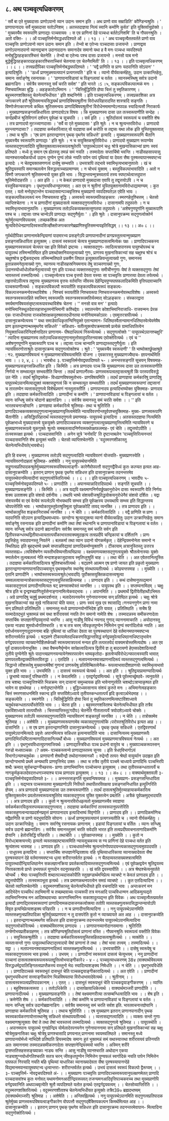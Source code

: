 ## ८. अथ पञ्चवृत्यधिकरणम्
' सर्वे बा एते मुख्यदासाः प्राणोऽपानो व्यान उदानः समान इति । अथ प्राणो
वाव सम्राडिति' कौण्डिन्यश्रुतिः । ' प्राणापानादयः सर्वे मुख्यदासा यतोऽनिशम् ।
अतस्तदाज्ञया नित्यं स्वानि कर्माणि कुर्वत' इति युक्तिर्वायुप्रोक्ते । ' मुख्यस्यैव
स्वरूपाणि प्राणाद्याः पञ्चवायवः । स एव प्राणिनां देहे पञ्चधा बर्ततेऽनिशमि' ति च
गौपवनश्रुतिः । अतो वक्ति-
। । ओं पञ्चवृत्तिर्मनोवद्धधपदिश्यते ओं । । १३ । ।
' अथ पञ्चवृत्यैततवर्तते प्राणो वाव पञ्चवृत्तिः प्राणोऽपानो व्यान उदानः समान
इति । तेभ्यो बा एतेभ्यः पञ्चदासाः प्रजायन्ते । प्राणाद्वाव प्राणोऽपानादपानो
व्यानाद्वचान उदानाददानः समानादेव समानो यथा ह वै मनः पञ्चधा व्यपदिश्यते
मनोबुद्धिरहङ्कारश्चित्तं चेतनेति । तेभ्यो बा एतेभ्यः पश्च दासाः प्रजायन्ते । मनसो
याब मनो बुद्धेर्बुद्धिरहङ्कारादहङ्कारश्चित्ताच्चित्तं चेतनाया एव चेतनैवमिती' ति । । १३ । ।
इति पञ्चवृत्यधिकरणम् । । ८ । ।
तत्त्वप्रदीपिका
पञ्चवृत्तिर्मनोबद्ध्यपदिश्यते । ' 'यद्वै प्राणिति स प्राणः यदपानिति सोऽपान' ' इत्यादिश्रुतिः । ' 'ऊर्ध्वं
प्राणमुन्नमयत्यपानं प्रत्यगस्यति ' इति च । व्यानो वीर्यवत्कर्महेतुः, उदान उत्कान्तिहेतुः, समानः
सर्वाङ्गेषु रसनायकः ।
' 'प्राणापानाविडायां च पिङ्गलायां च वर्ततः ।
व्यानस्मस्थिषु सर्वत्र उदानो ब्रह्मनाडिगः ।
सर्वत्रैव समानस्तु सर्वं चरति सर्वश' ' इति भारते ।ऽ ।५,
सङ्कल्पविकल्पात्मकं मनः । निश्चयात्मिका बुद्धिः । अहङ्कारोऽभिमानः ।
' 'चित्तिर्बुद्धिरिति ज्ञेया चित्तं तु स्मृतिकारणम् ।
बहुस्मरणशक्तिस्तु चेतनेत्यभिधीयत ' इति शब्दनिर्णये । इति पञ्चवृत्त्यधिकरणम् ।
तत्त्वप्रकाशिका
अत्र जगत्कारणे हरौ श्रुतिसमन्वयसिद्ध्यर्थं प्राणादिविषयश्रुतीना विरोधपरिहारादस्ति शास्त्रादि
सङ्गतिः । विष्णोर्जगत्कारणत्वे कथितः श्रुतिसमन्वयः प्राणादिबिषयश्रुतीनां विरोधेनमामाण्येऽनपपन्नः
स्यादित्यसौ निराकार्यः । मुख्यप्राणप्रसङ्गसन्निधापिताः प्राणादयोऽत्र विषयः । कि मुख्यप्राणस्य दासा
उत तत्स्वरूपाणीति सन्देहः । सन्देहबीजं श्रुतिविगानं दर्शयन् पूर्वपक्षं च सूचयति । । सर्व इति । ।
श्रुतिर्दासत्वं स्वरूपत्वं च वक्तीति शेषः । तत्र प्राणादयो मुरज्ज्वाणदासाः । 'सर्वे वा एते मुख्यदासाः '
इति श्रुतेः । न च श्रुत्यन्तरविरोधः । प्राणादयो मुरन्त्याणदासाः? । तदाज्ञया कर्मकारित्वात् यो यदाज्ञया
कर्म करोति स तद्दासः यथा लोक इति युस्तियुक्तत्वात् । तथा च श्रुतिः । 'एष प्राण इतरान्द्राणान्
पृथक् पृथगेव सन्निधत्ते' इत्यादि । मुख्यप्राणस्वरूपाणि चैतानि मुख्यस्यैव स्वरूपाणि प्राणाद्याः ' इति
श्रुतेः । न च सयुक्तिकश्रुतिविरोधः । प्राणादयो मुख्यप्राण रूपाण्येव व्यस्तसद्गुणत्वादिति
युक्तियुक्तत्वात्स्वरूपत्वश्रुतेरपि 'पापूपस्थेऽपानं चधुः श्रोत्रे मुखनासिकाभ्यां प्राणः स्वयं प्रतिष्ठते ।
मध्ये तु समान एष ह्येतस्सु तमन्नं समं नयति । तस्मादेताः सप्तार्चिषो भवन्ति । नाडीसहसापयासु
व्यानश्चरत्यथैकयोर्ध्व उदानः पुण्येन पुण्यं लोकं नयति पापेन पापं पृथिव्यां या देवता सैषा
पुरुषस्यापानमवष्टभ्य इत्यादेः । न चेतद्व्यक्तसणणत्वं दासेषु सम्भवति । उभयत्रापि तद्भावे
स्वामिभृत्यभाबानुपपत्तेः । खं च श्रुतिद्वयस्यापि समानबलत्वेन विरुद्धत्वाच्चाप्रामाण्यम् । न चोभयं
युक्तम् । बस्तुविकल्पाभावादिति । अतो न विष्णौ जगत्कारणे श्रुतिसमन्वयो युक्त इति भावः ।
सिद्धान्तयन्मूत्रमवतार्य तस्य स्पष्टार्थत्वात्तदुपात्त श्रुतिमेवोदाहरति । । अत इति । । न केबलं प्राणादयो
मुख्यदासा एवापि तु तद्वृत्तयोऽपि । न च वस्तुविकन्यसङ्गः । पृथगुभयविधान्युपगमात् । अत एव न
श्रुतीनां युस्तियुक्तानामविरोधाद्यामाण्यम् । कुत एतत् । यतो मनोदृष्टान्तेन पञ्चदासवान्पञ्चवृत्तिश्च
मुख्यप्राणो व्यपदिश्यतेऽत एवेति भावः । सङ्कल्पविकल्परूपं मनः निश्चयरूपा बुद्धि । अस्वरूपे
स्वरूपमतिरहङ्कारः ।स्मरणहेतुश्चित्तम् । चेतसो व्याप्तिश्चेतना । न च प्राणादीनां मुख्यदासत्वे
व्यक्तसद्गुणत्वविरोधः । दासानामपि तदुपपत्तेः । न च स्वामिभृत्यभावानुपपत्तिः । मुख्यप्राणस्य
ततोऽधिकव्यक्तसत्सुणतया तदुपपत्तेः । 'अशेषगुणपूर्णानि मुख्यरूपाणि पश्च च । तद्दासाः पश्च
चान्येऽपि प्राणाद्याः सद्गुणैर्युताः ' । इति श्रुतेः । दासानुपक्रम्य सद्गुणत्वोक्तेर्न श्रुतेर्मुरव्याणविपयत्वम् ।तच्छकशिक
अतः श्रुत्यविरोधेनप्राणादिस्वरूपसिर्ज्ज्ञेक्तोजगत्कारणेब्रह्मणिश्चुतिसमन्वयइतिसिद्धम् ।। १३ ।।
अ० ८ ।।

गुर्वर्थदीपिका
प्राणानामकेन्द्रियाणां पादमारभ्य प्रसङ्गेऽपि प्राणापानादीनां प्रागप्रस्तुतत्वान्मुख्यप्राण
प्रसङ्गसन्निधापिता इत्युक्तम् । दासत्वं स्वरूपत्वं चेत्यत्र मुख्यप्राणदासत्वमित्येकः पक्षः ।
प्राणादिपञ्चकस्य मुख्यप्राणस्वरूपत्वं चेत्यपर पक्ष इति विवेको द्रष्टव्यः । व्यक्तसद्गुण-
त्वादित्यत्रापानस्य पायुश्चोपस्थं च पायूपस्थं तस्मिन्मतिष्ठित इति प्रशब्दोक्तनियस्तृत्वाख्यो गुणः,
प्राणस्य मुखनासिकाभ्यां सह चक्षुश्च श्रोत्रं च चक्षुश्श्रोत्र द्वन्द्वैकवद्भावः तस्मिन्मतिष्ठते प्रकर्षेण
तिष्ठत इत्युक्ततन्नियन्तुत्वाख्यो गुणः, समानस्य हुतान्नसमनेतृत्वाख्यो गुणः, व्यानस्य
नाडीसहस्रनियमनाय तेषु सञ्चरणाख्यो गुणः, उदानस्योर्ध्वाधोलोकनेतृत्वारव्यो गुण इति पञ्चधा
व्यक्तास्सद्गुणाः समीचीनगुणाः येषां ते व्यक्तसद्गुणाः तेषां भावस्तत्त्वं तस्मादित्यर्थः ।
पञ्चवृत्त्येत्यत्र पञ्च वृत्तयो देवता यस्याः सा पञ्चवृत्तिः प्राणारव्या देवता तयेत्यर्थः ।
तहृत्तयोऽपीत्यत्र तद्वृत्तयः मुख्यप्राणस्य वृत्तयः वर्तयन्ति जीवस्य देहेन्द्रियपुण्यपापफलादिकमिति
वृत्तिपदवाच्यानि पञ्चरूपाणीत्यर्थः । सङ्कल्पविकल्पौ रूपयतीति सङ्कल्पविकल्परूपं सङ्कल्प-
विकल्पजनकमनोवस्थाविशेषः । निश्चयं रूपयतीति निश्चयरूपा निश्चयजनकमनोवस्थाविशेषः ।
अस्वरूपे स्वतन्त्रस्वरूपरहिते स्वस्मिन् स्वरूपमतिः स्वतन्त्रस्वरूपमतिर्यस्मात् सोऽहङ्कारः ।
संस्कारद्वारा स्मर्यमाणविषयसंसृष्टत्वरूपावस्थाविशेषः चेतना । '' मनसो वाव मन' ' इत्यादेः
मनोभिमानिस्थूलदेवात्तहासभूतमनोभिमानी कश्चिद्देवः । स्वातन्त्येण कोशाभिमानिराजाधि-
राजवन्मनः प्रेरक एकः राजाधीनतया राजकोशरक्षकपुरुषवत्तदधीनतया मनोनियामकोऽपरः ।
एवमुत्तरत्रापीत्यर्थः । दासानुपक्रम्येत्यस्य '' यथा समाडेवाधिकृतान्विनियुक्ते एतान्यामान-
धितिष्ठस्वैतान्यामानधितिष्ठस्वेत्येवमेवैष प्राण इततन्द्राणान्थस्मृथगेव सन्निधत्ते' ' सन्निधाप-
यतीत्युक्त्योपक्रमवाक्ये प्रत्येकं ग्रामाधिपतित्वेन नियुक्ताधिकारिनिदर्शनादितर प्राणानाम-
पीषदाधिपत्यं निरूप्येत्यर्थः । सद्गुणत्वोक्तेः '' पायूपस्थेऽपानश्चक्षुरि' ' त्यादिना मुख्यप्राणस्य
ततोऽप्यधिकसद्गुणानामुत्तोसादुपरितनवाक्य एवोक्तेरित्यर्थः । एवं च '' अशेषगुणपूर्णानि
मुख्यरूपाणि पञ्च च । तद्दासाः पञ्च चान्यानि प्राणाद्यास्तद्गुणैर्युताः । इति न्यायविवरणोत्ताश्रुतेः
दासानुपक्रम्य सद्गुणत्वोक्तेश्च । श्रुते : ' 'मुख्यस्यैव स्वरूपाणी' ' ति भाष्योक्तर्छूपक्षश्रुते : न२.
मुख्यप्राणविषयत्वं न मुख्यप्राणमात्रविषयत्वमिति योजना । एवकारस्तु मुख्यप्राणज्यैष्ठच-
ज्ञापनार्थमिति भावः । । २, ४, ८ । ।
भावबोधः
३. पञ्चवृत्तिर्मनोवद्व्यपदिश्यते ५- । अनन्तरसङ्गतिं सूचयन् विषयमाह-
मुख्यप्राणप्रसङ्गसन्निधापित इति । किमिति । अत्र प्राणादयः पञ्च किं मुख्यप्राणस्य दासा उत
तत्स्वरूपाणीति निर्णयो न सम्भवत्युत सम्भवतीति चिन्ता । तदर्थं प्राणार्ल्गेरव्य-
प्राणस्वरूपत्वतद्दासत्वश्रुती किं परस्परविरुद्धे उत नेति । तदर्थं श्रुतिद्वयमेक-
विधप्राणविषयमुतोभय- प्राणविषयमिति । तदर्थं प्राणाज्ञया कर्मकारिषु प्राणादिषु
पापूपस्थेऽपानमित्याद्युक्तं व्यक्तसद्रुणत्वं किं न सम्भवत्युत सम्भवतीति । तदर्थं
मुख्यप्राणस्वरूपाणां तद्दासानां च तारतम्येन व्यत्तासद्गुणत्वे विशेषप्रमाणं नास्तुतास्तीति ।
प्राणापानादय इत्यादिभाष्योक्त युक्तिमाह- प्राणादय इति । तदाज्ञया कर्मकारित्वादिति ।
प्राणादीनां च कर्माणि ।
' प्राणापानाविडायां च पिङ्गलायां च वर्ततः ।
व्यानः सन्धिषु सर्वत्र चोदानो ब्रह्यनाडिगः । ।
सर्वत्रैव समानस्तु समं चरति सर्वशः । । ''
इति भारतवचनाज्ज्ञेयानि । प्राणाज्ञया कर्मकारित्वे श्रुतिमाह- तथा च श्रुतिरिति ।
प्राणादिपञ्चकव्यक्तसद्गुणत्वान्मुख्यप्राणयृत्तित्वमेवेति न्यायविवरणोन्तपूर्वपश्चयुक्तिमाह- मुख्य-
प्राणस्वरूपाणि चैतानीति । असिद्धिपरिहारार्थं व्यस्तसद्गुणत्वे प्रमाणमाह- पायूपस्थे इत्यादिना ।
अतसस्तदाज्ञया नित्यमिति पूर्वपक्षभाध्ये मुख्यदासत्त्वे युकयुक्तेः प्राणादिपञ्चकस्य
व्यक्तगुणत्वात्युख्यप्राणवृत्तित्वमिति न्यायविवरणे च मुख्यप्राणस्वरूपत्वे युकगुक्तेः श्रुत्योः
समबलत्वादनिर्णयरूपर्थपक्षफलमाह- एवं चेति । तद्वृत्तयोऽपीति । तत्स्वरूपक्षा इत्यर्थः ।
पञ्चदासवानिति । अनेन सूत्रे 'मनोवदि' ति दृष्टान्तबलेन 'पञ्चवृत्तिरित्यनन्तरं पञ्चदासवानिति
शेष इत्युक्तं भवति । चेतसो व्याप्तिश्चेतनेति ।
'वदुस्मरणशीकास्तु चेतनेत्यभिधीयते(भावबोधः)

इति हि वचनम् । मुख्यप्राणस्य ततोऽपि सद्गुणत्वादिति न्यायविवरणं योजयति-
मुख्यप्राणस्येति । न्यायविवरणोदाहतां श्रुतिमाह- अशेषेति ।
ननु पायूपस्थेपानमिति सद्रुणत्वप्रतिपादकश्रुतेर्मुख्यप्राणस्वरूपविषयत्वाङ्गी- कारेणैवोपपत्तौ
सद्गुणद्वैविध्यं कुतः कल्प्यत इत्यत आह- दासानुपक्रम्येति । इतरान् प्राणान् पृथक् पृथगेव
सन्निधत्त इति दासानुपक्रम्य तदनन्तरमेव पायूपस्थेपानमित्यादीनां सद्गुणत्वोस्तिरित्यर्थः । । ८ । ।
इति पञ्चवृत्त्यधिकरणम् ।
भावदीपः
५- पञ्चवृत्तिर्मनोवद्व्यपदिश्यते ५- । प्राणादीति । । अपानव्यान्नादिरादिपदार्थः । सङ्गतिं
सूचयति । । मुख्यप्राणप्रसङ्गेति । । किमिति । । अत्र यद्यपि वक्ष्यमाणनिर्णयर्छूपक्षानुरोधेन दासाः
स्वरूपाणि वेति निर्णयः शक्य उताशक्य इति संशयो दर्शनीयः । तथापि भाष्ये
संशयवीजश्रुतिद्धयोक्त्यनुरोधेनैवं संशयो दर्शितः । यद्वा संशयस्यैवं वा एवं वेत्येवं रूपत्वेऽपि
नोभयथापि सम्भव इति पूर्वपक्षस्य उभयथापि सम्भव इति सिद्धान्तस्य चोपपत्तेरिति भावः ।
भाष्योकायुस्तुपेतश्रुतिमूला पूर्वपक्षकोटिं तावद् व्यनक्ति । । तत्र प्राणादय इति । । भाष्योकायुस्ति
शङ्कानिरासर्थं व्यनक्ति । । न चेति । । कर्मकारित्वादिति । । यद्वै प्राणिति स प्राणः । यदपानिति
सोऽपान इत्याद्यिथमाध्याय- छान्दोग्य श्रुत्याद्युक्त्या व्यानो वीर्यवत्कहितुः उदान उत्क्रान्तिहेतुः
समानः सर्वाङ्गेषु रसनायक इति प्राणादीनां कर्माणि तथा तेषां स्थानानि च प्राणापानाविडायां च
पिङ्गलायां च वर्ततः । व्यानः सन्धिषु सर्वत्र उदानो ब्रह्यनाडिगः सर्वत्रैव समानस्तु समं चरति
सर्वग इति द्वितीयस्कन्धस्थद्वितीयाध्यायतात्पर्योकाभारतवाक्यमुदाहृत्य तत्वप्रदीपे चन्द्रिकायां च
दर्शितानि । प्राणः प्रवृत्तिहेतुः स्यादपानस्तु निवर्तने । बलकर्मा तथा व्यान उदानो योगकर्मकृत् ।
देहेन्द्रियमनोनेता समानो न स्थितिप्रदः इति बृहद्भाष्ये प्रथमे सप्तान्नविद्यायां
प्राणादिकर्माण्युक्तानि । टीकायाम् अत्रानुस्तिस्तु उत्तरत्र व्यस्तसह्य=।त्वविशेषणेन
व्यस्तीभविष्यन्तीत्यभिप्राया । वक्ष्यमाणव्यक्तसद्गुणत्वयुक्तेः श्रौतत्वेनास्याः युक्तेः स्मार्तत्वेन
तुल्यबलत्वं नेति मन्दाशङ्काजुदासाय स्मृतिप्लुश्रुतिं चाह । । तथा चेति । । अत एवेतरानित्युस्तिः ।
तदाज्ञया कर्मकारित्वादित्यत्र श्रुतिश्चास्तीत्यर्थः । षट्प्रश्ने आत्मन एष प्राणो जायत इति प्रकृतो
मुख्यप्राणः इतरान्द्राणान्याणापानादिपञ्चवायून् पृथस्मृथगेव स्थानेषु संस्थापयतीत्यर्थः ।
कोढ्यन्तरमाह । । मुख्येति । । एतानि प्राणादीनि । भाष्योस्तस्वरूपत्वश्रुतेः(भावदपि)
पूर्वोक्तसयुक्तिकदासत्त्वश्रुत्या समवलत्वायान्यत्रोकाव्यस्तसद्गुणत्वयुस्तिसाहित्यमाह । । प्राणादय
इति । । कथं दासेष्वनुपपद्यमानं व्यकासद्गुणत्वं प्राणादीनामित्यतः षट् प्रश्नवाक्योस्तं व्यनक्ति । ।
पायूपस्थ इति । । सप्तम्यनामिदम् । चक्षुः श्रोत्र इति च द्वन्द्वश्चप्राणितूर्यसेनाङ्गानामित्येकवद्भावः
। । अपानमिति । । प्रथमार्थे द्वितीयेतीहार्थोऽभिमतः । अग्रे प्राणादिषु चतुर्षु प्रथमादर्शनात् ।
मलादेरपनयनेन गुणेनापाननामा सन् प्रतिष्ठित इत्यर्थः । चक्षुः श्रोत्रे मुखनासिकाभ्यां सह मुखे
नासिकायां चेति यावत् । प्राणः स्वयं मुख एव श्वासाद्यि।णनयनगुणेन प्राणा नामा सन् प्रतिष्ठते
प्रतितिष्ठति । समानस्तु मध्ये प्राणापानयोर्नाभिदेश इति यावत् । प्रतितिष्ठति । सचैष हि
यस्मादेतद्भुतं भुक्तमन्नं समं यथा शरीरावयवं नयति तेन समानो नामेति शेषः । तस्मादन्नस्य
समीकरणादेताः सप्तार्चिषः सप्तज्ञानेन्द्रियवृत्तयो भवन्ति । आसु नाडीषु विविधं नयनाद् गुणाद्
व्याननामाचरति । अयोदानस्तु एकया नाड्या शुमयोर्ध्वगतिश्चरति । स च तत्र चरम्
जीवकृतपुण्येन निमित्तेन पुण्यं स्वर्गादिलोकं नयति । अत एवोर्ध्वनयनगुणादुदाननामा बहिः
पृथिव्यां या धारिका देवता सा पुरुषस्थापानं देहे वर्तमानमपानमवष्टभ्य शरीरान्तर्वर्तत इत्यर्थः ।
षट्प्रश्ने टीकायामेतदधिकरणसिद्धान्तसिद्धं वर्गद्वयमुपेत्याधिष्ठानाधिष्टातृभावेन वर्गद्वयपरतया
व्याख्यानेपीहैतर्ष्कपक्षी स्वरूपमात्रपरत्वं मन्यत इति तत्परतयेदं वाक्यमत्रोस्तमित्यदोषः । अत
एव पूर्वं दासपरत्येनाभुक्तिः । तथा वैषम्यनैर्घृण्येन सापेक्षत्वादित्यत्र द्वितीये ज्ञ तु बादरायणो
हेएव्यपदेशादित्यादौ तृतीये पुण्येनेति श्रुतेः पादान्त्यप्राणनयन्यायेनेश्वरपरत्वेन भाष्यकृतोदा-
हृतत्वेप्यविरोधेऽन्यपरत्वस्यापि भावात् प्राणपरतयैतद्वाक्योस्तिरविरुद्धा । । एतदिति । ।
मलापनयनश्वासप्राणनादिरूपं व्यस्तसद्गुणत्वमित्यर्थः । सिद्धान्ते त्वीशरूपेषु मुख्यानामेवैषां
गुणानां प्राणरूपेषु प्रतिविम्बितत्वेनैक- रूपत्वाभावादीशप्राणयोः स्वामिभृत्यभावो युक्त इति
भावः । । उभयमिति । । दासत्त्वं स्वरूपत्वं चेत्यर्थः । । अत इति । । श्रुतिद्वयाप्रामाण्यादित्यर्थः ।
छूभाष्ये व्याकर्तुं परिष्करोति । । न केवलमिति । । एतद्वर्गद्वयमित्यर्थः । सूत्रे पूर्वस्माच्छ्रेष्ठवे-
त्यनुवर्तते । तत्र चशब्दः पञ्चवृत्तिश्चेति भिन्नक्रमः सन् दासानां समुच्चायक इति भावेनाणुरवेति
चशब्दोऽत्राप्याकृष्पत इति भावेन वा ज्ञार्थमाह । । मनोदृष्टान्तेनेति । । बुद्धिरध्यवसानाय संशयं
कुरुते मनः । अभिमानेत्वहङ्कारः चित्तं स्मरणसाधनमिति स्कान्द इति सप्तविंशेऽध्याये
तृतीयस्कन्धतात्पर्यं हृदि कृत्वाऽर्थभेदमाह । । सङ्कल्पेति । । स्मरणेति । । चितिर्बुद्धिरिति ज्ञेया चित्तं
तु स्मृतिकारणमित्यष्टाविंशाध्याये चतुर्थस्कन्धतात्पर्योस्तेरिति भावः । । चेतस इति । ।
बहुस्मरणशस्तिश्च चेतनेत्यभिधीयत इति तत्रैव एकविंशाध्याये तात्पर्योस्तेः । चित्तव्याप्तिस्तु(गदीपः)
चेतनेति गीतातात्पर्ये त्रयोदशेऽध्याये चोक्तेः । मुख्यप्राणस्य ततोऽपि व्यस्तसद्गुणत्वादिति
न्यायविवरणं शङ्कापूर्वं व्यनक्ति । । न चेति । । तत्रोक्तमेव श्रुतिमाह । । अशेषेति । ।
मुख्यप्राणस्वरूपाणामेव व्यकासद्गुणात्वोकि।परोस्तश्रुतिविरोध इत्यत आह । । दासानिति । । स
एष प्राण इतरान्द्राणानिति दासानुपक्रम्येत्यर्थः । पृथक् पृथक् सन्निधत्ते । एतद्विवरणार्थं
पायूपमेऽपानमित्यादेः प्रवृत्तेः अपानमित्यत्र सन्निधत्त इत्यन्वयादिति भावः । दासानित्यस्य
मुख्यप्राणरूपैः प्राणादिभिरधिष्टितान्माणादिदासानित्यर्थो बोध्यः । मुख्यप्राणविषयत्वं
मुख्यप्राणमात्रविषयत्वं नेत्यर्थः । । अत इति । । पृथगुभयविधात्युपगमाजियर्थः । प्राणाद्यास्त्रिविधाः
पञ्च प्रधानो वायुरेव च । मुख्यपञ्चकरूपस्सन् गरुडो मध्यपञ्चकः ।? अवम- पञ्चकस्त्वन्ये
प्राणाद्यास्तस्य सूनवः । इति त्रेधएविभागोऽयं विभागोऽन्यश्चतुर्थकः । प्राणापानौ शेषवीन्द्रौ
तथोदानसमानकौ । रुद्रेन्दौ तत्परः श्रेष्ठो वायुर्व्यान उदाहृत इति छान्दोग्यभाष्ये प्रथमे अन्यथापि
प्राणवृत्तिभेद उक्तः । तथा च तत्रैव तृतीये पञ्चमे चाध्याये प्राणादिभिः पञ्चभिरपि शब्दैः क्रमात्
सूर्यचन्द्राग्नीच्छरव्य- प्राणाः प्राणाभिमानिनः पञ्चोच्यन्त इत्युक्तम् । तथा तृतीयस्कन्धतात्पर्ये च
नागकूर्मकृकलदेवदत्तधनञ्जयाश्च पञ्च प्राणादय इत्युक्तम् । । १३ । । अ० ८ । ।
वाक्यार्थमुक्तावली
३- पञ्चवृत्तिर्मनोवद्व्यपदिश्यते ३- । । अनन्तरसङ्गतिं सूचयन्विषयमाह । । मुख्यप्राण-
प्रसङ्गसन्तिधापिता इति । । यद्यप्यत्र पञ्चरूपतया मुख्यप्राणोऽपि निपीयते तथापीतरविवक्षया
प्रसङ्गसनिधापित इत्युत्गिरिति ज्ञेयम् । अत्र प्राणादयो मुख्यप्राणदासा उत तक्त्यरूपाणीति ।
तदर्थं दासत्वश्रुतिर्मुरव्याहायाकर्मकारित्व युक्तियुक्तत्वेन प्रवलोतस्वरूपत्वश्रुतिरेव व्यकासद्गुणत्व
युक्ति युक्तत्वेन प्रबलेति । अत्रैकं पूर्वपक्षमुद्भादयति । । अत्र प्राणादय इति । । कुतो न
श्रुत्यनारविरोधइत्यतो मुख्यप्राणस्यैव स्वाज्ञया सर्वकर्मकारयितृत्वरुपव्यकासद्गुणत्वात् । तदाज्ञया
कर्मकारिणां तत्स्वरूपानुपपत्तेरिति व्यकासहुणत्वन्यायप्रदर्शनप्रवृत्तं प्राणापानादय इत्यादिभाष्यं
विवृणोति । । प्राणादय इति । । प्राणादिकर्माणिच यद्वैप्राणिति स प्राणो यद्भूयादिति सोपानः ।
ऊर्ध्वं प्राणमुत्रयत्यपानं प्रत्यगस्यतीति च । व्यानो वीर्यकर्महेतुः । उदान उत्क्रान्तिहेतुः । समानः
सर्वागेषु रसनायकः प्राणानाम् । इडायां पिङ्गलायां च वर्तितः । व्यानः सन्धिषु सर्वत्र उदानो
ब्रह्मनाडिगः । सर्वत्रैव समानस्तुसमं चरति सवेदति भारत इति तत्वप्रदीपवचनाताणादिकर्माणि
ज्ञेयानि । हेतोरसिद्धिं परिहरति । । तथाचेति । । पूर्वपक्षान्तरमाह । । मुख्येति । । कुतो न विरोध(बाक्त्यन्त्ये)
इत्यतो व्यस्तसह्यष्ट्यात्वमिति न्यायसूचकस्य स ण्य प्राणिनां देहे पञ्चधा वर्तत इति श्रुत्यंशस्य
भावमाह । । प्राणादय इति । । पञ्चधावर्तनमेव श्रुत्यनारेणोपपादयन्त्यकासद्गुणत्वमुपपादयति । ।
पाधूपस्य इत्यादिना । । सप्तार्चिषः सप्तज्ञानेन्द्रियशायः वहिः पृथिव्याधारिकाया व्यानाख्यादेवता
सैषा पुरुषस्यापानं देहे वर्तमानमवष्टभ्य धृत्वा शरीरान्तर्वर्तत इत्यर्थः । न चैतदव्यस्तसख्यक्त्रात्वमिति
पायूपस्थादीन्द्रियाधिष्ठानेन सकलज्ञानक्रिया प्रवर्तकत्वादिव्यस्तसद्गुणत्वमित्यर्थः । एवं
पूर्वपक्षद्वयेन श्रुतिद्वयस्य निरवकाशत्वे प्राप्ते उभयफलं युगपदेन वदनुपसहरति । । खं सति
द्वयस्यापीति । । अत्र श्रेष्ठश्चेत्यनुवर्तते चोप्यर्थे । श्रेष्ठः पञ्चवृत्तिरपि शब्दात्पञ्चदासकोपीति
स्तुखण्डार्थमभिप्रेत्य व्याचष्टे न केवलं प्राणादय इति । । तद्वृत्तयोपीति । तत्स्वरूपभूता इत्यर्थः ।
तत्र प्रमाणकथनपरत्वेन समग्रं व्याचष्टे । । कुत एतदित्यादिना । । चेतसो व्याप्तिश्चेतनेति ।
वदुस्मरणशीकास्तु चेतनेत्यभिधीयते इति वचनादिति भावः । अन्तःकरणं मन आदिभेदेन
पञ्चविधं तदभिमानी च तच्छब्दवाच्यः पञ्चरूपी तत्र मनआदि पञ्चविधान्मन आदिकमुत्पद्यते
तदभिमानिनश्च मन आदिशब्दवाच्याः कारणाभिमानिनः सकाशादुत्पद्यन्त इति विवेकः । अथ
पञ्चवृत्यैतत्प्रवर्तत इत्यादौ प्राणाद्यिरव्यस्वरूपाणां प्राणादिनामकदासजनकत्वोक्त्या ततोपि
व्यस्तसक्ष्णुत्वरूपसिद्धान्तन्यायोऽपि विवृत इत्यभिप्रेत्याशङ्क्य परिहरति । । न च
प्राणादीनामित्यादिना । ।
ननु पायूपस्थेऽपानमिति व्यस्तसक्ष्णुत्वप्रतिपादिका श्रुतिर्युख्यप्राणपरा न तु दासपरेति कुतो न
व्याख्यायते अत आह । । दासानुपक्रव्येति । । इतरान्द्राणान्थल्मथगेव सन्निधत्त इति दासानुपक्रम्य
तदनन्तरमेव पायूपस्थेऽपानमित्यादिना सद्गुणत्वोकोरित्यर्थः ।
वाक्यार्थविवरणम्
प्राणादयः । । प्राणापानव्यानोदानसमानाः । श्रुतिरिति तन्त्रेणोभयप्रतीकग्रहणम् । तत्र
कौण्डिण्यश्रुतिर्दासत्वं प्राणानां वस्ति । गौपवनश्रुतिः स्वरूपत्वं वक्तीति विवेकः । ।
सयुस्तिकश्रुतीति । । तदाज्ञया कर्मकारित्वरूपयुस्तिसहितदासत्वश्रुतीत्यर्थः । । व्यक्तेति । ।
व्यस्ताःसन्तो गुणाः पायूपस्थाधिष्टातृत्त्वादयो येषां प्राणानां ते तथा । तेषां भावा तत्त्वम् ।
तस्मादित्यर्थः । । यद्वा । । मलापनयनश्वासप्राणनादिरूपं व्यस्तसक्ष्णुत्वमित्यर्थः । । उभयत्रापीति
। । दासेषु स्वरूपेषु च व्यकासद्गुणत्वस्य भाव इत्यर्थः । । उभयम् । । प्राणादीनां स्वरूपत्वं दासत्वं
चेत्युभयम् । ननु प्राणादीनां पञ्चानां दासत्वतक्त्यरूपत्वरूपतद्वृत्तित्वोभयाङ्गीकारे२ - ४ - ८ पञ्चवृत्याधकरणम् 38४
(वाक्यार्थविवल्यय
विरुद्धधर्मद्वयालिङ्गितत्वप्राप्तैकस्य वस्तुनो भेदः स्यादित्याशङ्क्य निषेधति । । न चेति । ।
पृथगुभयविधेति । । प्राणादिपञ्चकं स्वरूपभूतं दासभूतं चेति पञ्चकद्वयाङ्गीकारादित्यर्थः । । अत
एवेति । । प्राणादीनां पृथगुभयविधानां सत्त्वाङ्गीकारेण भिन्नविषयतया विरोधाभावादेवेत्यर्थः । ।
श्रुतीनाम् । । दासत्वस्वरूपत्वप्रतिपादकानाम् । । एतत् । । दासभूतं स्वरूपभूतं चेति
पञ्चकद्वयाङ्गीकरणम् । । व्याप्तिः । । बहुविषयकत्वरूपा । । ततोऽधिकेति । । दासापेक्षयाधिकेत्यर्थः ।
वाक्यार्थमञ्जरी
प्राणादीति । । प्राणापानादीत्यर्थः । । मुख्यप्राणप्रसङ्गेति । । तेषां वक्ष्यमाणरीत्या
तत्सम्बन्धित्वादिति भावः । । शेष इति । । क्रमेणेति शेषः । । कर्मकारित्वादिति । । तेषां कर्माणि च
प्राणापानाविडयां च पिङ्गलायां च वर्ततः । व्यानः सन्धिषु सर्वत्र उदानोब्रह्मनाडिगः । सर्वत्रैव
समानस्तु समं चरति सर्वश इति. भारतवचनात्तज्ञेयानि । प्राणाज्ञया कर्मकारित्वे श्रुतिमाह । ।
तथाच श्रुतिरिति । । एष मुख्यप्राण इतरान् प्राणानपानादीन् पृथक् स्वस्वकार्यकरणायोत्तास्थानेषु
सन्निधत्ते संस्थापयतीत्यर्थः । । व्यत्तासद्यणत्वादिति । । व्यक्ताः सन्तो गुणाः वक्ष्यमाणश्रुत्युक्ताः
येषां ते तथा तेषां भावस्तत्त्वं तस्मादित्यर्थः । व्यक्तसद्गुणत्वे श्रुतिमाह । । पायूपस्थेति । ।
अपानमपानः पायूपस्थे गुणह्येन्द्रिय योर्मलादेरपनयनेन गुणेनापाननामा सन् प्रतिष्ठते
मुखनासिकाभ्यां सह चक्षुः श्रोत्रेमुखनासिका चक्षुः श्रोत्रेषु प्राणश्चासादि प्रणयनात् प्राणनामा
स्वयमवतिष्ठते । समानस्तु मध्ये प्राणापानयोर्मध्ये नाभिदेशे प्रतिष्ठति हियस्मादेषः समानः हुतं
भुक्तमन्नं समं यथास्यात्तथा शरीरावयवं प्रतिनयति अतः समाननामा तस्मादन्नसमीकरणादेताः
सप्तज्ञानेन्द्रियस्मयो भवन्ति । अस्मिन् शरीरे द्वासप्ततिसहससङ्ख्याकाः नाड्यः सन्ति । आसु
नाडीषु व्यानश्चरति अथोदान एकया नाड्याशुग्नयोर्ध्वगतिश्चरति सतत्र चरन् जीवकृतपुण्येन
निमित्तेन पुण्यफलं स्वर्गादिकं नयति पापेन निमित्तेन पापफलं निरयादि नयति बहिः पृथिव्यां
याधारिका व्यानाख्यादेवता सैषा पुरुषस्यापानन्देहे विद्यमानमपानवायुमवष्टभ्य धृत्वान्तरा-
शरीरान्तर्वर्तत इत्यर्थः । उभयं दासत्वं स्वरूपं विकल्पो द्वैरूप्यम् । । ३- पञ्चवृत्तिर्म-
नोवद्वचपदिश्यते अं- । । मुख्यप्राणः पञ्चवृत्तिः प्राणादिपञ्चस्वरूपवानुपलक्षणमेतत् प्राणादि
पञ्चदासवांश्च कुतः मनोवत् यथामनोमनआदीन्द्रियरूपवत् तजन्यमनआदिवृत्तिपञ्चकवच्च तथा
मुख्यप्राणोपि वर्गद्वयवानिति अथपञ्चवृत्येति श्रुतौ व्यपदिश्यते यतोत इत्यर्थः एतद्वर्गद्वयवत्वम् । ।
चेतसोव्याप्तिरिति । । वदुस्मरणशक्तिरित्यर्थः । वदुस्मरणशीताश्च चेतनेत्यभिधीयत इत्युक्तेः तत्रैव39० ब्रह्मदभाष्यम्
(वाक्यार्थमञ्जरी)
श्रुतिमाह । । अशेषेति । । अन्तिवह्नित्यर्थः । ननु पायूपस्थेऽपानमिति सद्गुणत्वप्रतिपादक श्रुतेर्मुख्य
प्राणस्वरूपविषयत्वाङ्गीकारेण वोपपत्तौ सद्गुणद्बैक्तियकल्पन किमर्थमित्यत आह । ।
दासानुपक्रम्येति । । इतरान् प्राणान् पृथक् पृथगेव सन्निधत्त इति दासानुपक्रम्य तदनन्तरमेवापान-
मित्यादिना सद्गुणोक्तेरित्यर्थः ।
 